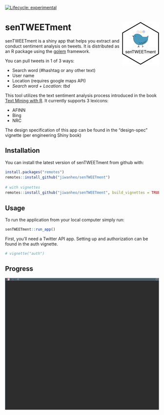 
<!-- README.md is generated from README.Rmd. Please edit that file -->
<!-- badges: start -->

[![Lifecycle:
experimental](https://img.shields.io/badge/lifecycle-experimental-orange.svg)](https://lifecycle.r-lib.org/articles/stages.html#experimental)
<!-- badges: end -->

# senTWEETment <img src="inst/app/www/hex.png" align="right" width="120"/>

senTWEETment is a shiny app that helps you extract and conduct sentiment
analysis on tweets. It is distributed as an R package using the
[golem](https://thinkr-open.github.io/golem/) framework.

You can pull tweets in 1 of 3 ways:

-   Search word (\#hashtag or any other text)
-   User name
-   Location (requires google maps API)
-   *Search word + Location: tbd*

This tool utilizes the text sentiment analysis process introduced in the
book [Text Mining with R](https://www.tidytextmining.com/). It currently
supports 3 lexicons:

-   AFINN
-   Bing
-   NRC

The design specification of this app can be found in the “design-spec”
vignette (per engineering Shiny book)

## Installation

You can install the latest version of senTWEETment from github with:

``` r
install.packages("remotes")
remotes::install_github("jiwanheo/senTWEETment")

# with vignettes
remotes::install_github("jiwanheo/senTWEETment", build_vignettes = TRUE)
```

## Usage

To run the application from your local computer simply run:

``` r
senTWEETment::run_app()
```

First, you’ll need a Twitter API app. Setting up and authorization can
be found in the auth vignette.

``` r
# vignette("auth")
```

## Progress

![Progress](inst/img/progress.gif)
